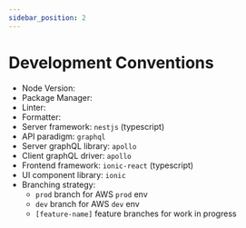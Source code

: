 ```yaml
---
sidebar_position: 2
---
```


# Development Conventions

- Node Version:
- Package Manager:   
- Linter:
- Formatter: 
- Server framework: `nestjs` (typescript)
- API paradigm: `graphql`
- Server graphQL library: `apollo`
- Client graphQL driver: `apollo`
- Frontend framework: `ionic-react` (typescript)
- UI component library: `ionic`
- Branching strategy:   
  - `prod` branch for AWS `prod` env
  - `dev` branch for AWS `dev` env
  - `[feature-name]` feature branches for work in progress